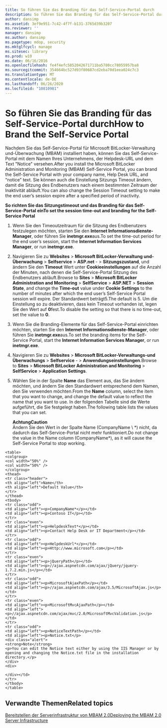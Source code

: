 ```yaml
---
title: So führen Sie das Branding für das Self-Service-Portal durch
description: So führen Sie das Branding für das Self-Service-Portal durch
author: dansimp
ms.assetid: 3ef9e951-7c42-4f7f-b131-3765d39b3207
ms.reviewer: ''
manager: dansimp
ms.author: dansimp
ms.pagetype: mdop, security
ms.mktglfcycl: manage
ms.sitesec: library
ms.prod: w10
ms.date: 06/16/2016
ms.openlocfilehash: fe4f4efc5852042671711ba5780cc78055957ba8
ms.sourcegitcommit: 354664bc527d93f80687cd2eba70d1eea024c7c3
ms.translationtype: MT
ms.contentlocale: de-DE
ms.lasthandoff: 06/26/2020
ms.locfileid: "10810981"
---
```

# <span data-ttu-id="b5a92-103">So führen Sie das Branding für das Self-Service-Portal durch</span><span class="sxs-lookup"><span data-stu-id="b5a92-103">How to Brand the Self-Service Portal</span></span>


<span data-ttu-id="b5a92-104">Nachdem Sie das Self-Service-Portal für Microsoft BitLocker-Verwaltung und-Überwachung (MBAM) installiert haben, können Sie das Self-Service-Portal mit dem Namen Ihres Unternehmens, der Helpdesk-URL und dem Text "Notice" versehen.</span><span class="sxs-lookup"><span data-stu-id="b5a92-104">After you install the Microsoft BitLocker Administration and Monitoring (MBAM) Self-Service Portal, you can brand the Self-Service Portal with your company name, Help Desk URL, and “notice” text.</span></span> <span data-ttu-id="b5a92-105">Sie können auch die Einstellung Sitzungs Timeout ändern, damit die Sitzung des Endbenutzers nach einem bestimmten Zeitraum der Inaktivität abläuft.</span><span class="sxs-lookup"><span data-stu-id="b5a92-105">You can also change the Session Timeout setting to make the end user’s session expire after a specified period of inactivity.</span></span>

**<span data-ttu-id="b5a92-106">So richten Sie das Sitzungstimeout und das Branding für das Self-Service-Portal ein</span><span class="sxs-lookup"><span data-stu-id="b5a92-106">To set the session time-out and branding for the Self-Service Portal</span></span>**

1.  <span data-ttu-id="b5a92-107">Wenn Sie den Timeoutzeitraum für die Sitzung des Endbenutzers festzulegen möchten, starten Sie den **Internet Informationsdienste-Manager**, oder führen Sie **inetmgr.exe**aus.</span><span class="sxs-lookup"><span data-stu-id="b5a92-107">To set the time-out period for the end user’s session, start the **Internet Information Services Manager**, or run **inetmgr.exe**.</span></span>

2.  <span data-ttu-id="b5a92-108">Navigieren Sie zu **Websites** &gt; **Microsoft BitLocker-Verwaltung und-Überwachung** &gt; **Selfservice** &gt; **ASP.net** - &gt; **Sitzungszustand**, und ändern Sie den **Timeout** Wert unter **Cookieeinstellungen** auf die Anzahl der Minuten, nach denen die Self-Service-Portal Sitzung des Endbenutzers abläuft.</span><span class="sxs-lookup"><span data-stu-id="b5a92-108">Browse to **Sites** &gt; **Microsoft BitLocker Administration and Monitoring** &gt; **SelfService** &gt; **ASP.NET** &gt; **Session State**, and change the **Time-out** value under **Cookie Settings** to the number of minutes after which the end user’s Self-Service Portal session will expire.</span></span> <span data-ttu-id="b5a92-109">Der Standardwert beträgt5.</span><span class="sxs-lookup"><span data-stu-id="b5a92-109">The default is 5.</span></span> <span data-ttu-id="b5a92-110">Um die Einstellung so zu deaktivieren, dass kein Timeout vorhanden ist, legen Sie den Wert auf **0**fest.</span><span class="sxs-lookup"><span data-stu-id="b5a92-110">To disable the setting so that there is no time-out, set the value to **0**.</span></span>

3.  <span data-ttu-id="b5a92-111">Wenn Sie die Branding-Elemente für das Self-Service-Portal einrichten möchten, starten Sie den **Internet Informationsdienste-Manager**, oder führen Sie **inetmgr.exe**aus.</span><span class="sxs-lookup"><span data-stu-id="b5a92-111">To set the branding items for the Self-Service Portal, start the **Internet Information Services Manager**, or run **inetmgr.exe**.</span></span>

4.  <span data-ttu-id="b5a92-112">Navigieren Sie zu **Websites** &gt; **Microsoft BitLocker-Verwaltungs-und Überwachungs** &gt; **Selfservice** - &gt; **Anwendungseinstellungen**.</span><span class="sxs-lookup"><span data-stu-id="b5a92-112">Browse to **Sites** &gt; **Microsoft BitLocker Administration and Monitoring** &gt; **SelfService** &gt; **Application Settings**.</span></span>

5.  <span data-ttu-id="b5a92-113">Wählen Sie in der Spalte **Name** das Element aus, das Sie ändern möchten, und ändern Sie den Standardwert entsprechend dem Namen, den Sie verwenden möchten.</span><span class="sxs-lookup"><span data-stu-id="b5a92-113">From the **Name** column, select the item that you want to change, and change the default value to reflect the name that you want to use.</span></span> <span data-ttu-id="b5a92-114">In der folgenden Tabelle sind die Werte aufgeführt, die Sie festgelegt haben.</span><span class="sxs-lookup"><span data-stu-id="b5a92-114">The following table lists the values that you can set.</span></span>

    **<span data-ttu-id="b5a92-115">Achtung</span><span class="sxs-lookup"><span data-stu-id="b5a92-115">Caution</span></span>**  
    <span data-ttu-id="b5a92-116">Ändern Sie den Wert in der Spalte Name (CompanyName \ \*) nicht, da dadurch das Self-Service-Portal nicht mehr funktioniert.</span><span class="sxs-lookup"><span data-stu-id="b5a92-116">Do not change the value in the Name column (CompanyName\*), as it will cause the Self-Service Portal to stop working.</span></span>



~~~
<table>
<colgroup>
<col width="50%" />
<col width="50%" />
</colgroup>
<thead>
<tr class="header">
<th align="left">Name</th>
<th align="left">Default Value</th>
</tr>
</thead>
<tbody>
<tr class="odd">
<td align="left"><p>CompanyName*</p></td>
<td align="left"><p>Contoso IT</p></td>
</tr>
<tr class="even">
<td align="left"><p>HelpdeskText*</p></td>
<td align="left"><p>Contact Help Desk or IT Department</p></td>
</tr>
<tr class="odd">
<td align="left"><p>HelpdeskUrl*</p></td>
<td align="left"><p>Http://www.microsoft.com</p></td>
</tr>
<tr class="even">
<td align="left"><p>jQueryPath</p></td>
<td align="left"><p>//ajax.aspnetcdn.com/ajax/jQuery/jquery-1.7.2.min.js</p></td>
</tr>
<tr class="odd">
<td align="left"><p>MicrosoftAjaxPath</p></td>
<td align="left"><p>//ajax.aspnetcdn.com/ajax/3.5/MicrosoftAjax.js</p></td>
</tr>
<tr class="even">
<td align="left"><p>MicrosoftMvcAjaxPath</p></td>
<td align="left"><p>//ajax.aspnetcdn.com/ajax/mvc/2.0/MicrosoftMvcValidation.js</p></td>
</tr>
<tr class="odd">
<td align="left"><p>NoticeTextPath</p></td>
<td align="left"><p>Notice.txt</p>
<div class="alert">
<strong>Note</strong>  
<p>You can edit the Notice text either by using the IIS Manager or by opening and changing the Notice.txt file in the installation directory.</p>
</div>
<div>

</div></td>
</tr>
</tbody>
</table>
~~~



## <span data-ttu-id="b5a92-117">Verwandte Themen</span><span class="sxs-lookup"><span data-stu-id="b5a92-117">Related topics</span></span>


[<span data-ttu-id="b5a92-118">Bereitstellen der Serverinfrastruktur von MBAM 2.0</span><span class="sxs-lookup"><span data-stu-id="b5a92-118">Deploying the MBAM 2.0 Server Infrastructure</span></span>](deploying-the-mbam-20-server-infrastructure-mbam-2.md)









